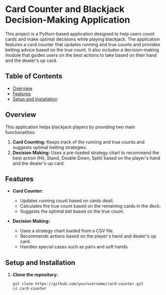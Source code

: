 # Card Counter and Blackjack Decision-Making Application

This project is a Python-based application designed to help users count cards and make optimal decisions while playing blackjack. The application features a card counter that updates running and true counts and provides betting advice based on the true count. It also includes a decision-making module that guides users on the best actions to take based on their hand and the dealer's up card.

## Table of Contents

- [Overview](#overview)
- [Features](#features)
- [Setup and Installation](#setup-and-installation)

## Overview

This application helps blackjack players by providing two main functionalities:
1. **Card Counting:** Keeps track of the running and true counts and suggests optimal betting strategies.
2. **Decision Making:** Uses a pre-loaded strategy chart to recommend the best action (Hit, Stand, Double Down, Split) based on the player's hand and the dealer's up card.

## Features

- **Card Counter:**
  - Updates running count based on cards dealt.
  - Calculates the true count based on the remaining cards in the deck.
  - Suggests the optimal bet based on the true count.

- **Decision Making:**
  - Uses a strategy chart loaded from a CSV file.
  - Recommends actions based on the player's hand and dealer's up card.
  - Handles special cases such as pairs and soft hands.

## Setup and Installation

1. **Clone the repository:**
   ```bash
   git clone https://github.com/yourusername/card-counter.git
   cd card-counter
